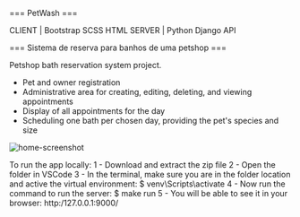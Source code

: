 === PetWash ===

CLIENT | Bootstrap SCSS HTML
SERVER | Python Django API

=== Sistema de reserva para banhos de uma petshop ===

Petshop bath reservation system project.
- Pet and owner registration
- Administrative area for creating, editing, deleting, and viewing appointments
- Display of all appointments for the day
- Scheduling one bath per chosen day, providing the pet's species and size

![home-screenshot](https://github.com/melissawebster/pet-wash-django/assets/118695509/3263fdec-7f66-44fe-8b61-3f8315900b5a)

To run the app locally:
1 - Download and extract the zip file
2 - Open the folder in VSCode
3 - In the terminal, make sure you are in the folder location and active the virtual environment: 
    $ venv\Scripts\activate
4 - Now run the command to run the server:
    $ make run
5 - You will be able to see it in your browser: http:/127.0.0.1:9000/
